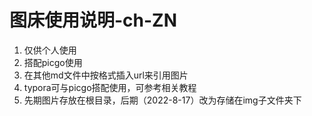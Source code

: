 # 图床使用说明-ch-ZN

1. 仅供个人使用
1. 搭配picgo使用
2. 在其他md文件中按格式插入url来引用图片
3. typora可与picgo搭配使用，可参考相关教程
4. 先期图片存放在根目录，后期（2022-8-17）改为存储在img子文件夹下

